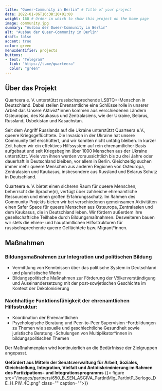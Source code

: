 ```yaml
---
title: "Queer-Community in Berlin" # Title of your project
date: 2022-01-06T16:38:20+01:00
weight: 160 # Order in which to show this project on the home page
image: community.jpg
summary: "Ausbau der Queer-Community in Berlin"
alt: "Ausbau der Queer-Community in Berlin"
draft: false
accent: true
color: green
menuIdentifier: projects
buttons:
- text: "Telegram"
  link: "https://t.me/quarteera"
  color: "green"
---
```


## Über das Projekt 

Quarteera e. V. unterstützt russischsprechende LSBTQ+-Menschen in Deutschland. Dabei stellen Ehrenamtliche eine Schlüsselrolle in unserer Arbeit dar. Unsere Aktivist\*innen kommen aus verschiedenen Ländern Osteuropas, des Kaukasus und Zentralasiens, wie der Ukraine, Belarus, Russland, Usbekistan und Kasachstan.

Seit dem Angriff Russlands auf die Ukraine unterstützt Quarteera e.V., queere Kriegsgeflüchtete. Die Invasion in der Ukraine hat unsere Community tief erschüttert, und wir konnten nicht untätig bleiben. In kurzer Zeit haben wir ein effektives Hilfssystem auf rein ehrenamtlicher Basis aufgebaut und seit Kriegsbeginn über 1000 Menschen aus der Ukraine unterstützt. Viele von ihnen werden voraussichtlich bis zu drei Jahre oder dauerhaft in Deutschland bleiben, vor allem in Berlin. Gleichzeitig suchen immer mehr queere Menschen aus anderen Regionen von Osteuropa, Zentralasien und Kaukasus, insbesondere aus Russland und Belarus Schutz in Deutschland.

Quarteera e. V. bietet einen sicheren Raum für queere Menschen, beherrscht die Sprache(n), verfügt über zahlreiche ehrenamtliche Ressourcen und einen großen Erfahrungsschatz.
Im Rahmen des Community Projekts bieten wir bei verschiedenen gemeinsamen Aktivitäten einen Safer Space für queere Menschen aus Osteuropa, Zentralasien und dem Kaukasus, die in Deutschland leben. Wir fördern außerdem ihre gesellschaftliche Teilhabe durch Bildungsmaßnahmen. Desweiteren bauen wir stets die ehren- und hauptamtlichen Hilfsstrukturen für russischsprechende queere Geflüchtete bzw. Migrant\*innen.

## Maßnahmen

### Bildungsmaßnahmen zur Integration und politischen Bildung
- Vermittlung von Kenntnissen über das politische System in Deutschland und pluralistische Werte
- Bildungspolitische Maßnahmen zur Förderung der Völkerverständigung und Auseinandersetzung mit der post-sowjetischen Geschichte im Kontext der Dekolonisierung

### Nachhaltige Funktionsfähigkeit der ehrenamtlichen Hilfsstruktur:
- Koordination der Ehrenamtlichen
- Psychologische Beratung und Peer-to-Peer Supervision
 -Fortbildungen zu Themen wie sexuelle und geschlechtliche Gesundheit sowie juristische Beratung
 -Schulungen von Multiplikator*innen in bildungspolitischen Themen

Der Maßnahmenplan wird kontinuierlich an die Bedürfnisse der Zielgruppen angepasst.



**Gefördert aus Mitteln der Senatsverwaltung für Arbeit, Soziales, Gleichstellung, Integration, Vielfalt und Antidiskriminierung im Rahmen des Partizipations- und Integrationsprogramms**
{{< figure src="/images/partners/650_B_SEN_ASGIVA_PartIntMig_PartIntP_3erlogo_DE_H_PW_4C.png" class="" caption="">}}